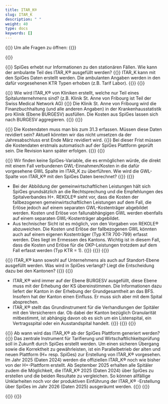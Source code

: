 ```yaml
---
title: ITAR_K® 
slug: ITAR_K
description: " "
weight: 40
type: docs
keywords: []
---
```

 
{{<faqBlock>}}
Um alle Fragen zu öffnen: {{<collapsibleGroupCommand groupId="ITARK">}}

{{<numberedList>}}

{{<listItem>}}
SpiGes erhebt nur Informationen zu den stationären Fällen. Wie kann der ambulante Teil des ITAR_K® ausgefüllt werden?
{{<collapsibleBlock groupId="ITARK">}}
ITAR_K kann mit den SpiGes Daten erstellt werden. Die ambulanten Angaben werden in den dafür vorgesehenen KTR Typen erhoben (z.B. Tarif Labor).
{{</collapsibleBlock>}}
{{</listItem>}}

{{<listItem>}}
Wie wird ITAR_K® von Kliniken erstellt, welche nur Teil eines Spitalunternehmens sind? (z.B. Klinik St. Anne von Fribourg ist Teil der Swiss Medical Network AG)
{{<collapsibleBlock groupId="ITARK">}}
Die Klinik St. Anne von Fribourg wird die Finanzbuchhaltung (und alle anderen Angaben) in der Krankenhausstatistik pro Klinik (Ebene BURGESV) ausfüllen. Die Kosten aus SpiGes lassen sich nach BURGESV aggregieren.
{{</collapsibleBlock>}}
{{</listItem>}}

{{<listItem>}}
Die Kostendaten muss man bis zum 31.3 erfassen. Müssen diese Daten revidiert sein? Aktuell könnten wir das nicht umsetzen da der Jahresabschluss erst Ende März revidiert wird.
{{<collapsibleBlock groupId="ITARK">}}
Bei dieser Frist müssen die Kostendaten erstmals automatisch auf der SpiGes Plattform geprüft sein. Die Revision kann später erfolgen.
{{</collapsibleBlock>}}
{{</listItem>}}

{{<listItem>}}
Wir finden keine SpiGes-Variable, die es ermöglichen würde, die direkt mit einem Fall verbundenen GWL-Einnahmen/Kosten in die dafür vorgesehene GWL Spalte im ITAR_K zu überführen. Wie wird die GWL-Spalte von ITAR_K® mit den SpiGes Daten berechnet?
{{<collapsibleBlock groupId="ITARK">}}
{{<markdown>}}
-	Bei der Abbildung der gemeinwirtschaftlichen Leistungen hält sich SpiGes grundsätzlich an die Rechtsprechung und die Empfehlungen des Spitalverbandes H+. REKOLE® sieht vor, dass die Kosten der fallbezogenen gemeinwirtschaftlichen Leistungen auf dem Fall, die Erlöse jedoch auf einem separaten GWL-Kostenträger abgebildet werden. Kosten und Erlöse von fallunabhängigen GWL werden ebenfalls auf einem separaten GWL-Kostenträger abgebildet.
-	Aus technischer Sicht ist es möglich, von den Vorgaben von REKOLE® abzuweichen. Die Kosten und Erlöse der fallbezogenen GWL könnten auch auf einem eigenen Kostenträger (Typ KTR 700-799) erfasst werden. Dies liegt im Ermessen des Kantons. Wichtig ist in diesem Fall, dass die Kosten und Erlöse für die OKP-Leistungen trotzdem auf dem Fall erfasst werden (Typ KTR = 1).
{{</markdown>}}
{{</collapsibleBlock>}}
{{</listItem>}}

{{<listItem>}}
ITAR_K® kann sowohl auf Unternehmens als auch auf Standort-Ebene ausgefüllt werden. Was wird in SpiGes verlangt? Liegt die Entscheidung dazu bei den Kantonen?
{{<collapsibleBlock groupId="ITARK">}}
{{<markdown>}}
-	ITAR_K® wird immer auf der Ebene BURGESV ausgefüllt, diese Ebene muss mit der Erhebung der KS übereinstimmen. Die Informationen dazu liefert der Kanton in der Erhebung der Grundgesamtheit an das BFS. Insofern hat der Kanton einen Einfluss. Er muss sich aber mit dem Spital absprechen.
-	ITAR_K® stellt das Grundinstrument für die Verhandlungen der Spitäler mit den Versicherern dar. Ob dabei der Kanton bezüglich Granularität mitbestimmt, ist abhängig davon ob es sich um ein Listenspital, ein Vertragsspital oder ein Ausstandspital handelt.
{{</markdown>}}
{{</collapsibleBlock>}}
{{</listItem>}}

{{<listItem>}}
Ab wann wird das ITAR_K® ab der SpiGes Plattform generiert werden?
{{<collapsibleBlock groupId="ITARK">}}
Das zentrale Instrument für Tarifierung und Wirtschaftlichkeitsprüfung soll in Zukunft durch SpiGes erstellt werden. Um einen sicheren Übergang sowie die Korrektheit zu gewährleisten, ist ein Parallelbetrieb der alten und neuen Plattform (H+ resp. SpiGes) zur Erstellung von ITAR_K® vorgesehen. Im Jahr 2025 (Daten 2024) werden die offiziellen ITAR_K® noch wie bisher von der H+-Plattform erstellt. Ab September 2025 erhalten alle Spitäler zudem die Möglichkeit, die ITAR_K® 2025 (Daten 2024) über SpiGes zu erstellen und die beiden Resultate zu vergleichen. So können allfällige Unklarheiten noch vor der produktiven Einführung der ITAR_K® -Erstellung über SpiGes im Jahr 2026 (Daten 2025) ausgeräumt werden.
{{</collapsibleBlock>}}
{{</listItem>}}

{{</numberedList>}}
{{</faqBlock>}}